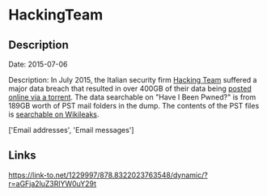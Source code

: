 # HackingTeam

## Description

Date: 2015-07-06

Description:
In July 2015, the Italian security firm <a href="http://hackingteam.com" target="_blank" rel="noopener">Hacking Team</a> suffered a major data breach that resulted in over 400GB of their data being <a href="http://www.techtimes.com/articles/68204/20150711/hacking-team-hacked-400gb-data-dump-state-surveillance-exposes-dirty.htm" target="_blank" rel="noopener">posted online via a torrent</a>. The data searchable on &quot;Have I Been Pwned?&quot; is from 189GB worth of PST mail folders in the dump. The contents of the PST files is <a href="https://wikileaks.org/hackingteam/emails" target="_blank" rel="noopener">searchable on Wikileaks</a>.


['Email addresses', 'Email messages']

## Links

https://link-to.net/1229997/878.8322023763548/dynamic/?r=aGFja2luZ3RlYW0uY29t